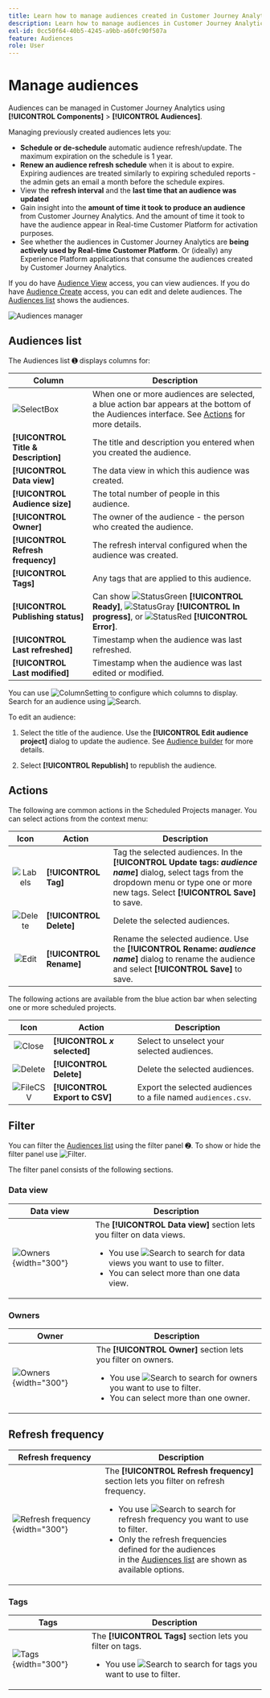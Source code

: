 ```yaml
---
title: Learn how to manage audiences created in Customer Journey Analytics
description: Learn how to manage audiences in Customer Journey Analytics
exl-id: 0cc50f64-40b5-4245-a9bb-a60fc90f507a
feature: Audiences
role: User
---
```

# Manage audiences

Audiences can be managed in Customer Journey Analytics using **[!UICONTROL Components]** > **[!UICONTROL Audiences]**.

Managing previously created audiences lets you:

* **Schedule or de-schedule** automatic audience refresh/update. The maximum expiration on the schedule is 1 year. 
* **Renew an audience refresh schedule** when it is about to expire. Expiring audiences are treated similarly to expiring scheduled reports - the admin gets an email a month before the schedule expires.
* View the **refresh interval** and the **last time that an audience was updated**
* Gain insight into the **amount of time it took to produce an audience** from Customer Journey Analytics. And the amount of time it took to have the audience appear in Real-time Customer Platform for activation purposes.
* See whether the audiences in Customer Journey Analytics are **being actively used by Real-time Customer Platform**. Or (ideally) any Experience Platform applications that consume the audiences created by Customer Journey Analytics.

If you do have [Audience View](/help/technotes/access-control.md#user-level-access) access, you can view audiences. If you do have [Audience Create](/help/technotes/access-control.md#user-level-access) access, you can edit and delete audiences. The [Audiences list](#audiences-list) shows the audiences.

![Audiences manager](assets/audiences-manager.png)

## Audiences list

The Audiences list ➊ displays columns for:

| Column | Description |
| --- | --- |
| ![SelectBox](/help/assets/icons/SelectBox.svg) | When one or more audiences are selected, a blue action bar appears at the bottom of the Audiences interface. See [Actions](#actions) for more details. |
| **[!UICONTROL Title & Description]** | The title and description you entered when you created the audience. |
| **[!UICONTROL Data view]** | The data view in which this audience was created. |
| **[!UICONTROL Audience size]** | The total number of people in this audience. |
| **[!UICONTROL Owner]** | The owner of the audience - the person who created the audience. |
| **[!UICONTROL Refresh frequency]** | The refresh interval configured when the audience was created. |
| **[!UICONTROL Tags]** | Any tags that are applied to this audience. |
| **[!UICONTROL Publishing status]** | Can show ![StatusGreen](/help/assets/icons/StatusGreen.svg) **[!UICONTROL Ready]**, ![StatusGray](/help/assets/icons/StatusGray.svg) **[!UICONTROL In progress]**, or ![StatusRed](/help/assets/icons/StatusRed.svg) **[!UICONTROL Error]**. |
| **[!UICONTROL Last refreshed]** | Timestamp when the audience was last refreshed. |
| **[!UICONTROL Last modified]** | Timestamp when the audience was last edited or modified. |
 
You can use ![ColumnSetting](/help/assets/icons/ColumnSetting.svg) to configure which columns to display. Search for an audience using ![Search](/help/assets/icons/Search.svg). 

To edit an audience:

1. Select the title of the audience. Use the **[!UICONTROL Edit audience project]** dialog to update the audience. See [Audience builder](publish.md#audience-builder) for more details.
   
1. Select **[!UICONTROL Republish]** to republish the audience.


## Actions

The following are common actions in the Scheduled Projects manager. You can select actions from the context menu:

| Icon | Action | Description |
|:---:|---|---|
| ![Labels](/help/assets/icons/Labels.svg)| **[!UICONTROL Tag]** | Tag the selected audiences. In the **[!UICONTROL Update tags: *audience name*]** dialog, select tags from the dropdown menu or type one or more new tags. Select **[!UICONTROL Save]** to save. |
| ![Delete](/help/assets/icons/Delete.svg) | **[!UICONTROL Delete]** | Delete the selected audiences.|
| ![Edit](/help/assets/icons/Edit.svg) | **[!UICONTROL Rename]** | Rename the selected audience. Use the **[!UICONTROL Rename: *audience name*]** dialog to rename the audience and select **[!UICONTROL Save]** to save. |

The following actions are available from the blue action bar when selecting one or more scheduled projects.

| Icon | Action | Description |
|:---:|---|---|
| ![Close](/help/assets/icons/Close.svg) | **[!UICONTROL *x* selected]** | Select to unselect your selected audiences. |
| ![Delete](/help/assets/icons/Delete.svg) | **[!UICONTROL Delete]** | Delete the selected audiences.|
| ![FileCSV](/help/assets/icons/FileCSV.svg) | **[!UICONTROL Export to CSV]** | Export the selected audiences to a file named `audiences.csv`. |

## Filter

You can filter the [Audiences list](#audiences-list) using the filter panel ➋. To show or hide the filter panel use ![Filter](/help/assets/icons/Filter.svg).

The filter panel consists of the following sections.

### Data view

| Data view | Description |
|---|---|
| ![Owners](/help/components/audiences/assets/audiences-filter-dataviews.png){width="300"} | The **[!UICONTROL Data view]** section lets you filter on data views. <ul><li>You use ![Search](/help/assets/icons/Search.svg) to search for data views you want to use to filter.</li><li>You can select more than one data view.</li></ul> |

### Owners

| Owner | Description |
|---|---|
| ![Owners](/help/components/audiences/assets/audiences-filter-owner.png){width="300"} | The **[!UICONTROL Owner]** section lets you filter on owners. <ul><li>You use ![Search](/help/assets/icons/Search.svg) to search for owners you want to use to filter.</li><li>You can select more than one owner. </li></ul> |

## Refresh frequency

| Refresh frequency   | Description |
|---|---|
| ![Refresh frequency](/help/components/audiences/assets/audiences-filter-refreshfrequency.png){width="300"} | The **[!UICONTROL Refresh frequency]** section lets you filter on refresh frequency. <ul><li>You use ![Search](/help/assets/icons/Search.svg) to search for refresh frequency you want to use to filter.</li><li>Only the refresh frequencies defined for the audiences<br/> in the [Audiences list](#audiences-list) are shown as available options.</li></ul>|


### Tags

| Tags   | Description |
|---|---|
| ![Tags](/help/components/audiences/assets/audiences-filter-tags.png){width="300"} | The **[!UICONTROL Tags]** section lets you filter on tags. <ul><li>You use ![Search](/help/assets/icons/Search.svg) to search for tags you want to use to filter.  | 
